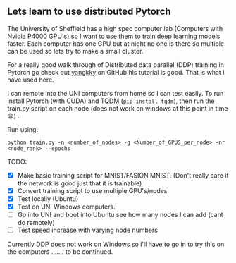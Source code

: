 ## Lets learn to use distributed Pytorch

The University of Sheffield has a high spec computer lab (Computers with Nvidia P4000 GPU's) so I want to use them to train deep learning models faster. Each computer has one GPU but at night no one is there so multiple can be used so lets try to make a small cluster.

For a really good walk through of Distributed data parallel (DDP) training in Pytorch go check out [yangkky](https://yangkky.github.io/2019/07/08/distributed-pytorch-tutorial.html) on GitHub his tutorial is good. That is what I have used here.

I can remote into the UNI computers from home so I can test easily.  To run install [Pytorch](https://pytorch.org/get-started/locally/) (with CUDA)  and TQDM (`pip install tqdm`), then run the train.py script on each node (does not work on windows at this point in time :weary:) .

Run using:

`python train.py -n <number_of_nodes> -g <Number_of_GPUS_per_node> -nr <node_rank> --epochs`

TODO:

- [x] Make basic training script for MNIST/FASION MNIST. (Don't really care if the network is good just that it is trainable)
- [x] Convert training script to use multiple GPU's/nodes
- [x] Test locally (Ubuntu)
- [x] Test on UNI Windows computers.
- [ ] Go into UNI and boot into Ubuntu see how many nodes I can add (cant do remotely)
- [ ] Test speed increase with varying node numbers

Currently DDP does not work on Windows so i'll have to go in to try this on the computers ....... to be continued.  


